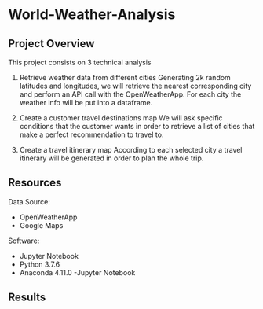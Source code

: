 # World-Weather-Analysis

## Project Overview
This project consists on 3 technical analysis
  1. Retrieve weather data from different cities
    Generating 2k random latitudes and longitudes, we will retrieve the nearest corresponding           city and perform an API call with the OpenWeatherApp. For each city the weather info will be put into a dataframe.

  2. Create a customer travel destinations map
     We will ask specific conditions that the customer wants in order to retrieve a list of cities that make a perfect recommendation to travel to.
      
  3. Create a travel itinerary map
     According to each selected city a travel itinerary will be generated in order to plan the whole trip.
     
## Resources
Data Source:
- OpenWeatherApp
- Google Maps 

Software:
- Jupyter Notebook
- Python 3.7.6
- Anaconda 4.11.0
-Jupyter Notebook

## Results

